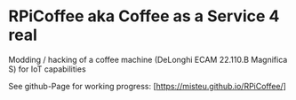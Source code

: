 # RPiCoffee aka Coffee as a Service 4 real
Modding / hacking of a coffee machine (DeLonghi ECAM 22.110.B Magnifica S) for IoT capabilities 

See github-Page for working progress: [https://misteu.github.io/RPiCoffee/]
